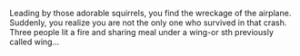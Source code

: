 Leading by those adorable squirrels, you find the wreckage
of the airplane. Suddenly, you realize you are not the
only one who survived in that crash. Three people lit a
fire and sharing meal under a wing-or sth previously called
wing...
